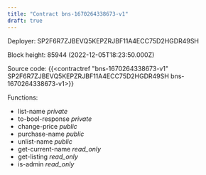 ```yaml
---
title: "Contract bns-1670264338673-v1"
draft: true
---
```

Deployer: SP2F6R7ZJBEVQ5KEPZRJBF11A4ECC75D2HGDR49SH


 



Block height: 85944 (2022-12-05T18:23:50.000Z)

Source code: {{<contractref "bns-1670264338673-v1" SP2F6R7ZJBEVQ5KEPZRJBF11A4ECC75D2HGDR49SH bns-1670264338673-v1>}}

Functions:

* list-name _private_
* to-bool-response _private_
* change-price _public_
* purchase-name _public_
* unlist-name _public_
* get-current-name _read_only_
* get-listing _read_only_
* is-admin _read_only_
